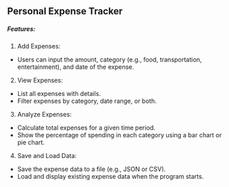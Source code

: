 ## Personal Expense Tracker

##### Features:
1. Add Expenses:
- Users can input the amount, category (e.g., food, transportation, entertainment), and date of the expense.

2. View Expenses:
- List all expenses with details.
- Filter expenses by category, date range, or both.

3. Analyze Expenses:
- Calculate total expenses for a given time period.
- Show the percentage of spending in each category using a bar chart or pie chart.

4. Save and Load Data:
- Save the expense data to a file (e.g., JSON or CSV).
- Load and display existing expense data when the program starts.